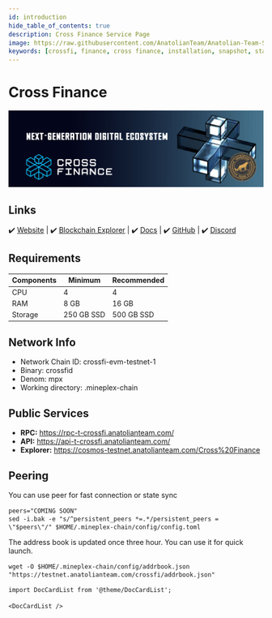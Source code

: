 ```yaml
---
id: introduction
hide_table_of_contents: true
description: Cross Finance Service Page
image: https://raw.githubusercontent.com/AnatolianTeam/Anatolian-Team-Services/main/docs/Testnet/Cosmos-Ecosystem/crossfi/img/CrossFi-Service-Cover.jpg
keywords: [crossfi, finance, cross finance, installation, snapshot, statesync, update]
---
```

# Cross Finance 

![Chain4Energy](./img/CrossFi-Service.jpg)

## Links
 ✔️ [Website](https://crossfi.org/) |
 ✔️ [Blockchain Explorer](https://test.xfiscan.com/validators) |
 ✔️ [Docs](https://docs.crossfi.org) |
 ✔️ [GitHub](https://github.com/crossfichain) |
 ✔️ [Discord](https://discord.gg/crossfi)

## Requirements

| Components | Minimum | **Recommended** |
| ------------ | ------------ | ------------ |
| CPU |	4 | 4 |
| RAM	| 8 GB | 16 GB |
| Storage	| 250 GB SSD | 500 GB SSD |

## Network Info 
* Network Chain ID: crossfi-evm-testnet-1
* Binary: crossfid
* Denom: mpx
* Working directory: .mineplex-chain

## Public Services
* **RPC:** https://rpc-t-crossfi.anatolianteam.com/ 
* **API:** https://api-t-crossfi.anatolianteam.com/
* **Explorer:** https://cosmos-testnet.anatolianteam.com/Cross%20Finance

## Peering
You can use peer for fast connection or state sync 
```shell
peers="COMING SOON"
sed -i.bak -e "s/^persistent_peers *=.*/persistent_peers = \"$peers\"/" $HOME/.mineplex-chain/config/config.toml
```
The address book is updated once three hour. You can use it for quick launch.
```shell
wget -O $HOME/.mineplex-chain/config/addrbook.json "https://testnet.anatolianteam.com/crossfi/addrbook.json"
```

```mdx-code-block
import DocCardList from '@theme/DocCardList';

<DocCardList />
```
